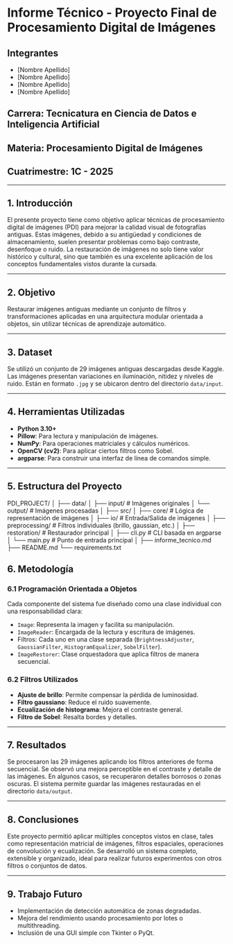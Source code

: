 # Informe Técnico - Proyecto Final de Procesamiento Digital de Imágenes

## Integrantes
- [Nombre Apellido]
- [Nombre Apellido]
- [Nombre Apellido]
- [Nombre Apellido]

## Carrera: Tecnicatura en Ciencia de Datos e Inteligencia Artificial  
## Materia: Procesamiento Digital de Imágenes  
## Cuatrimestre: 1C - 2025

---

## 1. Introducción

El presente proyecto tiene como objetivo aplicar técnicas de procesamiento digital de imágenes (PDI) para mejorar la calidad visual de fotografías antiguas. Estas imágenes, debido a su antigüedad y condiciones de almacenamiento, suelen presentar problemas como bajo contraste, desenfoque o ruido. La restauración de imágenes no solo tiene valor histórico y cultural, sino que también es una excelente aplicación de los conceptos fundamentales vistos durante la cursada.

---

## 2. Objetivo

Restaurar imágenes antiguas mediante un conjunto de filtros y transformaciones aplicadas en una arquitectura modular orientada a objetos, sin utilizar técnicas de aprendizaje automático.

---

## 3. Dataset

Se utilizó un conjunto de 29 imágenes antiguas descargadas desde Kaggle. Las imágenes presentan variaciones en iluminación, nitidez y niveles de ruido. Están en formato `.jpg` y se ubicaron dentro del directorio `data/input`.

---

## 4. Herramientas Utilizadas

- **Python 3.10+**
- **Pillow**: Para lectura y manipulación de imágenes.
- **NumPy**: Para operaciones matriciales y cálculos numéricos.
- **OpenCV (cv2)**: Para aplicar ciertos filtros como Sobel.
- **argparse**: Para construir una interfaz de línea de comandos simple.

---

## 5. Estructura del Proyecto

PDI_PROJECT/
│
├── data/
│ ├── input/ # Imágenes originales
│ └── output/ # Imágenes procesadas
│
├── src/
│ ├── core/ # Lógica de representación de imágenes
│ ├── io/ # Entrada/Salida de imágenes
│ ├── preprocessing/ # Filtros individuales (brillo, gaussian, etc.)
│ ├── restoration/ # Restaurador principal
│ ├── cli.py # CLI basada en argparse
│ └── main.py # Punto de entrada principal
│
├── informe_tecnico.md
├── README.md
└── requirements.txt


## 6. Metodología

### 6.1 Programación Orientada a Objetos

Cada componente del sistema fue diseñado como una clase individual con una responsabilidad clara:

- `Image`: Representa la imagen y facilita su manipulación.
- `ImageReader`: Encargada de la lectura y escritura de imágenes.
- Filtros: Cada uno en una clase separada (`BrightnessAdjuster`, `GaussianFilter`, `HistogramEqualizer`, `SobelFilter`).
- `ImageRestorer`: Clase orquestadora que aplica filtros de manera secuencial.

### 6.2 Filtros Utilizados

- **Ajuste de brillo**: Permite compensar la pérdida de luminosidad.
- **Filtro gaussiano**: Reduce el ruido suavemente.
- **Ecualización de histograma**: Mejora el contraste general.
- **Filtro de Sobel**: Resalta bordes y detalles.

---

## 7. Resultados

Se procesaron las 29 imágenes aplicando los filtros anteriores de forma secuencial. Se observó una mejora perceptible en el contraste y detalle de las imágenes. En algunos casos, se recuperaron detalles borrosos o zonas oscuras. El sistema permite guardar las imágenes restauradas en el directorio `data/output`.

---

## 8. Conclusiones

Este proyecto permitió aplicar múltiples conceptos vistos en clase, tales como representación matricial de imágenes, filtros espaciales, operaciones de convolución y ecualización. Se desarrolló un sistema completo, extensible y organizado, ideal para realizar futuros experimentos con otros filtros o conjuntos de datos.

---

## 9. Trabajo Futuro

- Implementación de detección automática de zonas degradadas.
- Mejora del rendimiento usando procesamiento por lotes o multithreading.
- Inclusión de una GUI simple con Tkinter o PyQt.
